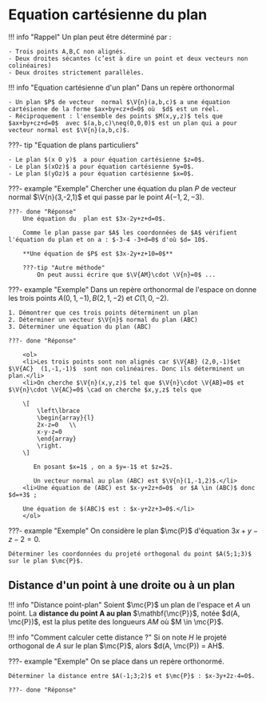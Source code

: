 # Equation cartésienne du plan

!!! info "Rappel"
    Un plan peut être déterminé par : 

    - Trois points A,B,C non alignés.
    - Deux droites sécantes (c’est à dire un point et deux vecteurs non colinéaires)
    - Deux droites strictement parallèles.

!!! info "Equation cartésienne d'un plan"
    Dans un repère orthonormal
    
    - Un plan $P$ de vecteur  normal $\V{n}(a,b,c)$ a une équation cartésienne de la forme $ax+by+cz+d=0$ où  $d$ est un réel. 
    - Réciproquement : l'ensemble des points $M(x,y,z)$ tels que $ax+by+cz+d=0$  avec $(a,b,c)\neq(0,0,0)$ est un plan qui a pour vecteur normal est $\V{n}(a,b,c)$.

???- tip "Equation de plans particuliers"

    - Le plan $(x O y)$  a pour équation cartésienne $z=0$.
    - Le plan $(xOz)$ a pour équation cartésienne $y=0$.
    - Le plan $(yOz)$ a pour équation cartésienne $x=0$.

???- example "Exemple"
    Chercher une équation du plan  $P$  de vecteur normal  $\V{n}(3,-2,1)$ et qui passe par le point $A(-1,2,-3)$.

    ???- done "Réponse"
        Une équation du  plan est $3x-2y+z+d=0$.
        
        Comme le plan passe par $A$ les coordonnées de $A$ vérifient l'équation du plan et on a : $-3-4 -3+d=0$ d'où $d= 10$. 
        
        **Une équation de $P$ est $3x-2y+z+10=0$**
 
        ???-tip "Autre méthode" 
            On peut aussi écrire que $\V{AM}\cdot \V{n}=0$ ...



???- example "Exemple"
    Dans un repère orthonormal de l'espace on donne les trois points  $A(0,1,-1) , B(2,1,-2)$ et $C(1,0,-2)$.

    1. Démontrer que ces trois points déterminent un plan 
    2. Déterminer un vecteur $\V{n}$ normal du plan (ABC)
    3. Déterminer une équation du plan (ABC)

    ???- done "Réponse"

        <ol>
        <li>Les trois points sont non alignés car $\V{AB} (2,0,-1)$et $\V{AC}  (1,-1,-1)$  sont non colinéaires. Donc ils déterminent un plan.</li>
        <li>On cherche $\V{n}(x,y,z)$ tel que $\V{n}\cdot \V{AB}=0$ et $\V{n}\cdot \V{AC}=0$ \cad on cherche $x,y,z$ tels que

        \[
            \left\lbrace
            \begin{array}{l}
            2x-z=0   \\
            x-y-z=0   
            \end{array}
            \right.
        \]

           En posant $x=1$ , on a $y=-1$ et $z=2$.

           Un vecteur normal au plan (ABC) est $\V{n}(1,-1,2)$.</li>
        <li>Une équation de (ABC) est $x-y+2z+d=0$  or $A \in (ABC)$ donc $d=+3$ ;
        
        Une équation de $(ABC)$ est : $x-y+2z+3=0$.</li>
        </ol>

???- example "Exemple"
    On considère le plan $\mc{P}$ d'équation $3x+y-z-2=0$.
    
    Déterminer les coordonnées du projeté orthogonal du point $A(5;1;3)$ sur le plan $\mc{P}$.

## Distance d'un point à une droite ou à un plan

!!! info "Distance point-plan"
    Soient $\mc{P}$ un plan de l'espace et $A$ un point.
    La **distance du point A au plan** $\mathbf{\mc{P}}$, notée $d(A, \mc{P})$, est la plus petite des longueurs $AM$ où $M \in \mc{P}$.

!!! info "Comment calculer cette distance ?"
    Si on note $H$ le projeté orthogonal de $A$ sur le plan $\mc{P}$, alors $d(A, \mc{P}) = AH$.

???- example "Exemple"
    On se place dans un repère orthonormé.

    Déterminer la distance entre $A(-1;3;2)$ et $\mc{P}$ : $x-3y+2z-4=0$.

    ???- done "Réponse"